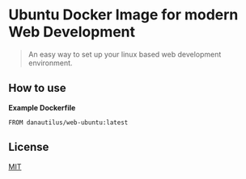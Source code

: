 # Ubuntu Docker Image for modern Web Development

> An easy way to set up your linux based web development environment.

## How to use

**Example Dockerfile**
```
FROM danautilus/web-ubuntu:latest
```

## License
[MIT](/LICENSE)